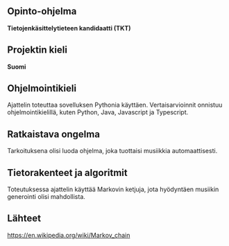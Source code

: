 ## Opinto-ohjelma
**Tietojenkäsittelytieteen kandidaatti (TKT)**

## Projektin kieli
**Suomi**


## Ohjelmointikieli
Ajattelin toteuttaa sovelluksen Pythonia käyttäen. Vertaisarvioinnit onnistuu ohjelmointikielillä, kuten Python, Java, Javascript ja Typescript.

## Ratkaistava ongelma  
Tarkoituksena olisi luoda ohjelma, joka tuottaisi musiikkia automaattisesti.

## Tietorakenteet ja algoritmit
Toteutuksessa ajattelin käyttää Markovin ketjuja, jota hyödyntäen musiikin generointi olisi mahdollista.  

## Lähteet
https://en.wikipedia.org/wiki/Markov_chain